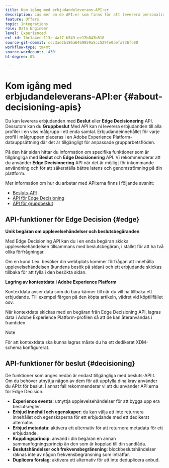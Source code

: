 ```yaml
---
title: Kom igång med erbjudandeleverans-API:er
description: Läs mer om de API:er som finns för att leverera personaliserade erbjudanden.
feature: Offers
topic: Integrations
role: Data Engineer
level: Experienced
exl-id: 7bc1a4ec-113c-4af7-b549-ee17b843b818
source-git-commit: ccc3ad2b186a64b9859a5cc529fe0aefa736fc00
workflow-type: tm+mt
source-wordcount: '430'
ht-degree: 0%

---
```


# Kom igång med erbjudandeleverans-API:er {#about-decisioning-apis}

Du kan leverera erbjudanden med **Beslut** eller **Edge Decisionering** API. Dessutom kan du **Gruppbeslut** Med API kan ni leverera erbjudanden till alla profiler i en viss målgrupp i ett enda samtal. Erbjudandeinnehållet för varje profil i målgruppen placeras i en Adobe Experience Platform-datauppsättning där det är tillgängligt för anpassade grupparbetsflöden.

På den här sidan hittar du information om specifika funktioner som är tillgängliga med **Beslut** och **Edge Decisionering** API. Vi rekommenderar att du använder **Edge Decisionering** API när det är möjligt för inkommande användning och för att säkerställa bättre latens och genomströmning på din plattform.


Mer information om hur du arbetar med API:erna finns i följande avsnitt:
* [Besluts-API](decisioning-api.md)
* [API för Edge Decisioning](edge-decisioning-api.md)
* [API för gruppbeslut](batch-decisioning-api.md)

## API-funktioner för Edge Decision {#edge}

**Unik begäran om upplevelsehändelser och beslutsbegäranden**

Med Edge Decisioning API kan du i en enda begäran skicka upplevelsehändelsen tillsammans med beslutsbegäran, i stället för att ha två olika förfrågningar.

Om en kund t.ex. besöker din webbplats kommer förfrågan att innehålla upplevelsehändelsen (kundens besök på sidan) och ett erbjudande skickas tillbaka för att fylla i den besökta sidan.

**Lagring av kontextdata i Adobe Experience Platform**

Kontextdata avser data som du bara känner till när du vill ha tillbaka ett erbjudande. Till exempel färgen på den köpta artikeln, vädret vid köptillfället osv.

När kontextdata skickas med en begäran från Edge Decisioning API, lagras data i Adobe Experience Platform-profilen så att de kan återanvändas i framtiden.

>[!NOTE]
>
>För att kontextdata ska kunna lagras måste du ha ett dedikerat XDM-schema konfigurerat.

## API-funktioner för beslut {#decisioning}

De funktioner som anges nedan är endast tillgängliga med besluts-API:t. Om du behöver utnyttja någon av dem för att uppfylla dina krav använder du API:t för beslut. I annat fall rekommenderar vi att du använder API:erna för Edge Decision.

* **Experience events**: utnyttja upplevelsehändelser för att bygga upp era beslutsregler.
* **Erbjud innehåll och egenskaper**: du kan välja att inte returnera innehållet och egenskaperna för ett erbjudande med ett dedikerat alternativ.
* **Erbjud metadata**: aktivera ett alternativ för att returnera metadata för ett erbjudande.
* **Kopplingsprincip**: använd i din begäran en annan sammanfogningsprincip än den som är kopplad till din sandlåda.
* **Beslutshändelser och frekvensbegränsning**: blockbeslutshändelser räknas inte av någon frekvensbegränsning som inträffar.
* **Duplicera förslag**: aktivera ett alternativ för att inte deduplicera anbud.
